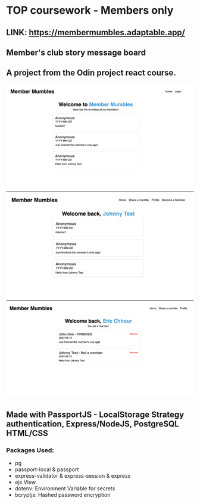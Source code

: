 # TOP coursework - Members only
## LINK: https://membermumbles.adaptable.app/
## Member's club story message board

## A project from the Odin project react course.
![alt App preview](https://github.com/ChhayThan/members_only/blob/main/public/images/AppView.png?raw=true)
![alt App preview](https://github.com/ChhayThan/members_only/blob/main/public/images/AppUserView.png?raw=true)
![alt App preview](https://github.com/ChhayThan/members_only/blob/main/public/images/AppAdminView.png?raw=true)

## Made with PassportJS - LocalStorage Strategy authentication, Express/NodeJS, PostgreSQL HTML/CSS
### Packages Used:
- pg
- passport-local & passport
- express-validator & express-session & express
- ejs View
- dotenv: Environment Variable for secrets
- bcryptjs: Hashed password encryption
